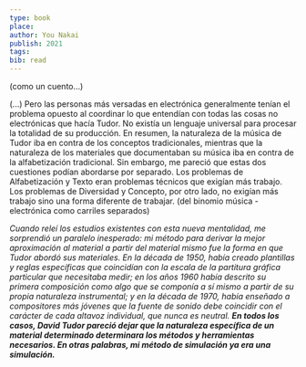 ```yaml
---
type: book
place: 
author: You Nakai
publish: 2021
tags: 
bib: read
---
```

(como un cuento...)

(...) Pero las personas más versadas en electrónica generalmente tenían el problema opuesto al coordinar lo que entendían con todas las cosas no electrónicas que hacía Tudor. No existía un lenguaje universal para procesar la totalidad de su producción.
En resumen, la naturaleza de la música de Tudor iba en contra de los conceptos tradicionales, mientras que la naturaleza de los materiales que documentaban su música iba en contra de la alfabetización tradicional. Sin embargo, me pareció que estas dos cuestiones podían abordarse por separado. Los problemas de Alfabetización y Texto eran problemas técnicos que exigían más trabajo. Los problemas de Diversidad y Concepto, por otro lado, no exigían más trabajo sino una forma diferente de trabajar. (del binomio música - electrónica como carriles separados)

*Cuando releí los estudios existentes con esta nueva mentalidad, me sorprendió un paralelo inesperado: mi método para derivar la mejor aproximación al material a partir del material mismo fue la forma en que Tudor abordó sus materiales. En la década de 1950, había creado plantillas y reglas específicas que coincidían con la escala de la partitura gráfica particular que necesitaba medir; en los años 1960 había descrito su primera composición como algo que se componía a sí mismo a partir de su propia naturaleza instrumental; y en la década de 1970, había enseñado a compositores más jóvenes que la fuente de sonido debe coincidir con el carácter de cada altavoz individual, que nunca es neutral. **En todos los casos, David Tudor pareció dejar que la naturaleza específica de un material determinado determinara los métodos y herramientas necesarios. En otras palabras, mi método de simulación ya era una simulación.***
